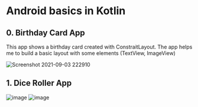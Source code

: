 # Android basics in Kotlin
## 0. Birthday Card App
This app shows a birthday card created with ConstraitLayout. The app helps me to build a basic layout with some elements (TextView, ImageView)

![Screenshot 2021-09-03 222910](https://user-images.githubusercontent.com/78266241/132030893-b081c9f6-9db9-4532-a43e-ce8d50b575f5.png)

## 1. Dice Roller App

![image](https://user-images.githubusercontent.com/78266241/132031773-fd6eaa5c-fd6d-42c1-acc8-cfa6dc8d36bf.png)
![image](https://user-images.githubusercontent.com/78266241/132031843-a388a02e-3fb4-47d4-b219-7313b10050b4.png)




